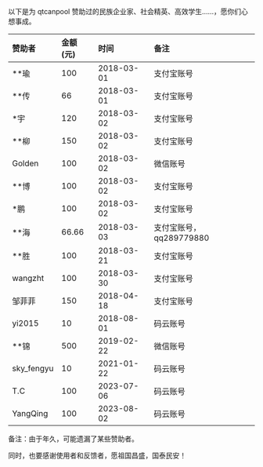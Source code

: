 以下是为 qtcanpool 赞助过的民族企业家、社会精英、高效学生……，愿你们心想事成。

|赞助者|金额(元)|时间|备注|
|:---|:---|:---|:---|
|**瑜|100|2018-03-01|支付宝账号|
|**传|66|2018-03-01|支付宝账号|
|*宇|120|2018-03-02|支付宝账号|
|**柳|150|2018-03-02|支付宝账号|
|Golden|100|2018-03-02|微信账号|
|**博|100|2018-03-02|支付宝账号|
|*鹏|100|2018-03-02|支付宝账号|
|**海|66.66|2018-03-03|支付宝账号，qq289779880|
|**胜|100|2018-03-21|支付宝账号|
|wangzht|100|2018-03-30|支付宝账号|
|邹菲菲|150|2018-04-18|支付宝账号|
|yi2015|10|2018-08-01|码云账号|
|**锦|500|2019-02-22|微信账号|
|sky_fengyu|10|2021-01-22|码云账号|
|T.C|100|2023-07-06|码云账号|
|YangQing|100|2023-08-02|码云账号|

备注：由于年久，可能遗漏了某些赞助者。

同时，也要感谢使用者和反馈者，愿祖国昌盛，国泰民安！
